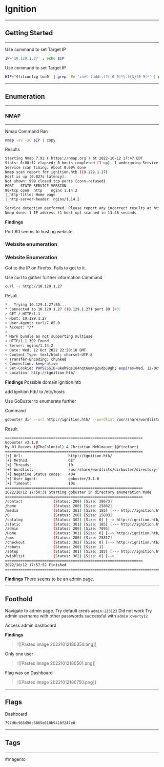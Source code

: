 
# Ignition
---
## Getting Started
---
Use command to set Target IP
```bash
IP='10.129.1.27' ; echo $IP
```

Use command to set Target IP
```bash
HIP="$(ifconfig tun0  | grep -Eo 'inet (addr:)?([0-9]*\.){3}[0-9]*' | grep -Eo '([0-9]*\.){3}[0-9]*' | grep -v '127.0.0.1')" ; echo $HIP

```
---
## Enumeration
---
### NMAP
---
Nmap Command Ran
```bash
nmap -sV -sC $IP | copy
```

Results
```bash
Starting Nmap 7.92 ( https://nmap.org ) at 2022-10-12 17:47 EDT
Stats: 0:00:12 elapsed; 0 hosts completed (1 up), 1 undergoing Service Scan
Service scan Timing: About 0.00% done
Nmap scan report for ignition.htb (10.129.1.27)
Host is up (0.027s latency).
Not shown: 999 closed tcp ports (conn-refused)
PORT   STATE SERVICE VERSION
80/tcp open  http    nginx 1.14.2
|_http-title: Home page
|_http-server-header: nginx/1.14.2

Service detection performed. Please report any incorrect results at https://nmap.org/submit/ .
Nmap done: 1 IP address (1 host up) scanned in 13.48 seconds


```

**Findings**

Port 80 seems to hosting website.

### Website enumeration
### Website Enumeration
Got to the IP on Firefox.
Fails to got to it. 

Use curl to gather further information
Command
```bash
curl -v http://10.129.1.27
```

Result
```bash
*   Trying 10.129.1.27:80...
* Connected to 10.129.1.27 (10.129.1.27) port 80 (#0)
> GET / HTTP/1.1
> Host: 10.129.1.27
> User-Agent: curl/7.85.0
> Accept: */*
> 
* Mark bundle as not supporting multiuse
< HTTP/1.1 302 Found
< Server: nginx/1.14.2
< Date: Wed, 12 Oct 2022 22:20:10 GMT
< Content-Type: text/html; charset=UTF-8
< Transfer-Encoding: chunked
< Connection: keep-alive
< Set-Cookie: PHPSESSID=ukeh9qs184nqt6um4g2udpu9gh; expires=Wed, 12-Oct-2022 23:20:10 GMT; Max-Age=3600; path=/; domain=10.129.1.27; HttpOnly; SameSite=Lax
< Location: http://ignition.htb/

```

**Findings**
Possible domain ignition.htb


add ignition.htb/ to /etc/hosts

Use GoBuster to enumerate further

Command
```bash
gobuster dir --url http://ignition.htb/ --wordlist /usr/share/wordlists/dirbuster/directory-list-2.3-small.txt 
```

Result
```bash
===============================================================
Gobuster v3.1.0
by OJ Reeves (@TheColonial) & Christian Mehlmauer (@firefart)
===============================================================
[+] Url:                     http://ignition.htb/
[+] Method:                  GET
[+] Threads:                 10
[+] Wordlist:                /usr/share/wordlists/dirbuster/directory-list-2.3-small.txt
[+] Negative Status codes:   404
[+] User Agent:              gobuster/3.1.0
[+] Timeout:                 10s
===============================================================
2022/10/12 17:50:31 Starting gobuster in directory enumeration mode
===============================================================
/contact              (Status: 200) [Size: 28673]
/home                 (Status: 200) [Size: 25802]
/media                (Status: 301) [Size: 185] [--> http://ignition.htb/media/]
/0                    (Status: 200) [Size: 25803]                               
/catalog              (Status: 302) [Size: 0] [--> http://ignition.htb/]        
/static               (Status: 301) [Size: 185] [--> http://ignition.htb/static/]
/admin                (Status: 200) [Size: 7095]                                 
/Home                 (Status: 301) [Size: 0] [--> http://ignition.htb/home]     
/cms                  (Status: 200) [Size: 25817]                                
/checkout             (Status: 302) [Size: 0] [--> http://ignition.htb/checkout/cart/]
/robots               (Status: 200) [Size: 1]                                         
/setup                (Status: 301) [Size: 185] [--> http://ignition.htb/setup/]      
/wishlist             (Status: 302) [Size: 0] [--> 
===============================================================
2022/10/12 17:57:52 Finished
==============================================================================================================================
```


**Findings**
There seems to be an admin page.


---
## Foothold

Navigate to admin page.
Try default creds `admin:123123`
Did not work
Try admin username with other passwords
successful with `admin:qwerty12`

Access admin dashboard

**Findings**
>![[Pasted image 20221012180350.png]]

Only one user
>![[Pasted image 20221012180501.png]]

Flag was on Dashboard

>![[Pasted image 20221012180750.png]]


---
## Flags
Dashboard
```bash
797d6c988d9dc5865e010b9410f247e0
```


---
## Tags
---
#magento 